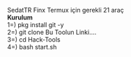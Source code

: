 SedatTR Finx
Termux için gerekli 21 araç
<br><b>Kurulum</b><br>
1=) pkg install git -y<br>
2=) git clone Bu Toolun Linki....<br>
3=) cd Hack-Tools<br>
4=) bash start.sh
